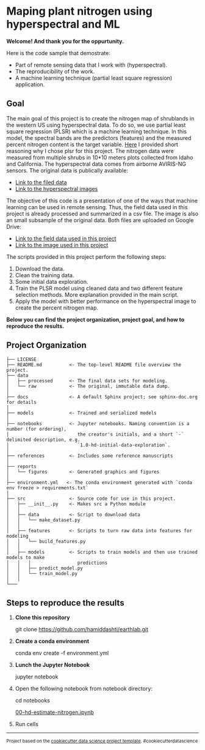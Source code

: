 Maping plant nitrogen using hyperspectral and ML
==============================

**Welcome! And thank you for the oppurtunity.**

Here is the code sample that demostrate:

* Part of remote sensing data that I work with (hyperspectral).
* The reproducibility of the work.
* A machine learning technique (partial least square regression) application.

Goal
------------

The main goal of this project is to create the nitrogen map of shrublands in the western US using hyperspectral data. To do so, we use partial least square regression (PLSR) which is a machine learning technique. In this model, the spectral bands are the predictors (features) and the measured percent nitrogen content is the target variable. [Here](https://github.com/hamiddashti/earthlab/blob/main/references/Short%20answer%20on%20why%20plsr.pdf) I provided short reasoning why I chose plsr for this project. The nitrogen data were measured from multiple shrubs in  10*10 meters plots collected from Idaho and California. The hyperspectral data comes from airborne AVIRIS-NG sensors. The original data is publically available:

* [Link to the filed data](https://daac.ornl.gov/VEGETATION/guides/Idaho_field_shrub_data.html)
* [Link to the hyperspectral images](https://daac.ornl.gov/VEGETATION/guides/AVIRIS-NG_Data_Idaho.html)

The objective of this code is a presentation of one of the ways that machine learning can be used in remote sensing. Thus, the field data used in this project is already processed and summarized in a csv file. The image is also an small subsample of the original data. Both files are uploaded on Google Drive:

* [Link to the field data used in this project](https://drive.google.com/file/d/1UOEeyzHW-h0el2Qzk1o7BiSsqT8f8ax2/view?usp=sharing)
* [Link to the image used in this project](https://drive.google.com/file/d/1XZMnMvglfqABTA3oVaJGUM3X-qV1uOqa/view?usp=sharing)

The scripts provided in this project perform the following steps:

1. Download the data.
2. Clean the training data.
3. Some initial data exploration.
4. Train the PLSR model using cleaned data and two different feature selection methods. More explanation provided in the main script.
5. Apply the model with better performance on the hyperspectral image to create the percent nitrogen map.


**Below you can find the project organization, project goal, and how to reproduce the results.**

Project Organization
------------

    ├── LICENSE
    ├── README.md          <- The top-level README file overview the project.
    ├── data
    │   ├── processed      <- The final data sets for modeling.
    │   └── raw            <- The original, immutable data dump.
    │
    ├── docs               <- A default Sphinx project; see sphinx-doc.org for details
    │
    ├── models             <- Trained and serialized models
    │
    ├── notebooks          <- Jupyter notebooks. Naming convention is a number (for ordering),
    │                         the creator's initials, and a short `-` delimited description, e.g.
    │                         `1.0-hd-initial-data-exploration`.
    │
    ├── references         <- Includes some reference manuscripts
    │
    ├── reports            
    │   └── figures        <- Generated graphics and figures
    │
    ├── environment.yml   <- The conda environment generated with `conda env freeze > requirements.txt`
    │
    ├── src                <- Source code for use in this project.
    │   ├── __init__.py    <- Makes src a Python module
    │   │
    │   ├── data           <- Script to download data
    │   │   └── make_dataset.py
    │   │
    │   ├── features       <- Scripts to turn raw data into features for modeling
    │   │   └── build_features.py
    │   │
    │   ├── models         <- Scripts to train models and then use trained models to make
    │   │   │                 predictions
    │   │   ├── predict_model.py
    │   │   └── train_model.py
    │   │
    └─── 

Steps to reproduce the results
----------

1. **Clone this repository**

    git clone <https://github.com/hamiddashti/earthlab.git>
2. **Create a conda environment**
    
    conda env create -f environment.yml

3. **Lunch the Jupyter Notebook**

    jupyter notebook
4. Open the following notebook from notebook directory:
    
    cd notebooks
    
    [00-hd-estimate-nitrogen.ipynb](notebooks/00-hd-estimate-nitrogen.ipynb)
5. Run cells
    
--------

<p><small>Project based on the <a target="_blank" href="https://drivendata.github.io/cookiecutter-data-science/">cookiecutter data science project template</a>. #cookiecutterdatascience</small></p>
